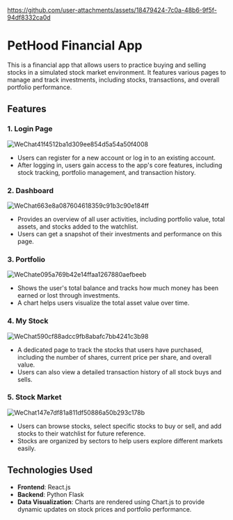 
https://github.com/user-attachments/assets/18479424-7c0a-48b6-9f5f-94df8332ca0d


# PetHood Financial App

This is a financial app that allows users to practice buying and selling stocks in a simulated stock market environment. It features various pages to manage and track investments, including stocks, transactions, and overall portfolio performance.

## Features

### 1. **Login Page**
![WeChat41f4512ba1d309ee854d5a54a50f4008](https://github.com/user-attachments/assets/4e74c432-27fe-46ea-b621-c7600920a7c4)

   - Users can register for a new account or log in to an existing account.
   - After logging in, users gain access to the app's core features, including stock tracking, portfolio management, and transaction history.


### 2. **Dashboard**
![WeChat663e8a087604618359c91b3c90e184ff](https://github.com/user-attachments/assets/7c8e1a1c-741b-479b-ae78-f80dfce5bd94)

   - Provides an overview of all user activities, including portfolio value, total assets, and stocks added to the watchlist.
   - Users can get a snapshot of their investments and performance on this page.

### 3. **Portfolio**
![WeChate095a769b42e14ffaa1267880aefbeeb](https://github.com/user-attachments/assets/cae790e8-0794-40ad-8465-366d6b751c85)

   - Shows the user's total balance and tracks how much money has been earned or lost through investments.
   - A chart helps users visualize the total asset value over time.

### 4. **My Stock**
![WeChat590cf88adcc9fb8abafc7bb4241c3b98](https://github.com/user-attachments/assets/888a7716-93f5-4bf2-baec-32175df4b7d4)

   - A dedicated page to track the stocks that users have purchased, including the number of shares, current price per share, and overall value.
   - Users can also view a detailed transaction history of all stock buys and sells.

### 5. **Stock Market**
![WeChat147e7df81a811df50886a50b293c178b](https://github.com/user-attachments/assets/dcbbe841-6c5c-4a8c-9e3c-b44ff7cfd0c4)

   - Users can browse stocks, select specific stocks to buy or sell, and add stocks to their watchlist for future reference.
   - Stocks are organized by sectors to help users explore different markets easily.

## Technologies Used
- **Frontend**: React.js
- **Backend**: Python Flask
- **Data Visualization**: Charts are rendered using Chart.js to provide dynamic updates on stock prices and portfolio performance.

